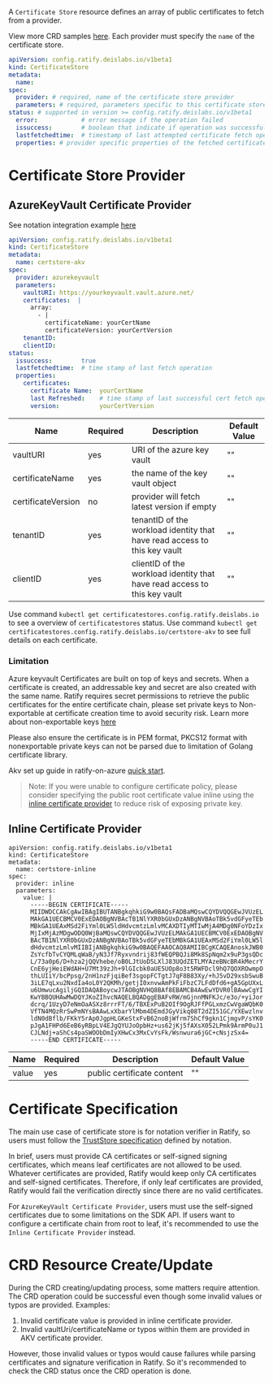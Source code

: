 A `Certificate Store` resource defines an array of public certificates to fetch from a provider. 

View more CRD samples [here](https://github.com/deislabs/ratify/tree/main/config/samples). Each provider must specify the `name` of the certificate store.

```yml
apiVersion: config.ratify.deislabs.io/v1beta1
kind: CertificateStore
metadata:
  name:  
spec:
  provider: # required, name of the certificate store provider
  parameters: # required, parameters specific to this certificate store provider
status: # supported in version >= config.ratify.deislabs.io/v1beta1
  error:            # error message if the operation failed
  issuccess:        # boolean that indicate if operation was successful
  lastfetchedtime:  # timestamp of last attempted certificate fetch operation
  properties: # provider specific properties of the fetched certificates. If the current certificate fetch operation fails, this property displays the properties of last successfully cached certificate
```

# Certificate Store Provider
## AzureKeyVault Certificate Provider
See notation integration example [here](../../reference/verifier.md#section-6-built-in-verifiers)
```yml
apiVersion: config.ratify.deislabs.io/v1beta1
kind: CertificateStore
metadata:
  name: certstore-akv
spec:
  provider: azurekeyvault
  parameters:
    vaultURI: https://yourkeyvault.vault.azure.net/
    certificates:  |
      array:
        - |
          certificateName: yourCertName
          certificateVersion: yourCertVersion 
    tenantID:
    clientID:
status:
  issuccess:        true
  lastfetchedtime:  # time stamp of last fetch operation
  properties: 
    certificates:
      certificate Name:  yourCertName
      last Refreshed:    # time stamp of last successful cert fetch operation
      version:           yourCertVersion 
```

| Name        | Required | Description | Default Value |
| ----------- | -------- | ----------- | ------------- | 
| vaultURI      | yes    |      URI of the azure key vault        |   ""            |
| certificateName      | yes    |    the name of the key vault object   |       ""        |
| certificateVersion   | no     |   provider will fetch latest version if empty   |     ""    |
| tenantID   | yes     |   tenantID of the workload identity that have read access to this key vault   |     ""    |
| clientID   | yes     |   clientID of the workload identity that have read access to this key vault   |     ""    |

Use command `kubectl get certificatestores.config.ratify.deislabs.io` to see a overview of `certificatestores` status.
Use command `kubectl get certificatestores.config.ratify.deislabs.io/certstore-akv` to see full details on each certificate.
### Limitation
Azure keyvault Certificates are built on top of keys and secrets. When a certificate is created, an addressable key and secret are also created with the same name. Ratify requires secret permissions to retrieve the public certificates for the entire certificate chain, please set private keys to Non-exportable at certificate creation time to avoid security risk. Learn more about non-exportable keys [here](https://learn.microsoft.com/en-us/azure/key-vault/certificates/how-to-export-certificate?tabs=azure-cli#exportable-and-non-exportable-keys)

Please also ensure the certificate is in PEM format, PKCS12 format with nonexportable private keys can not be parsed due to limitation of Golang certificate library.

Akv set up guide in ratify-on-azure [quick start](https://github.com/deislabs/ratify/blob/main/docs/quickstarts/ratify-on-azure.md#configure-access-policy-for-akv).

> Note: If you were unable to configure certificate policy, please consider specifying the public root certificate value inline using the [inline certificate provider](../../reference/crds/certificate-stores.md#inline-certificate-provider) to reduce risk of exposing private key.

## Inline Certificate Provider
```
apiVersion: config.ratify.deislabs.io/v1beta1
kind: CertificateStore
metadata:
  name: certstore-inline
spec:
  provider: inline
  parameters:
    value: |
      -----BEGIN CERTIFICATE-----
      MIIDWDCCAkCgAwIBAgIBUTANBgkqhkiG9w0BAQsFADBaMQswCQYDVQQGEwJVUzEL
      MAkGA1UECBMCV0ExEDAOBgNVBAcTB1NlYXR0bGUxDzANBgNVBAoTBk5vdGFyeTEb
      MBkGA1UEAxMSd2FiYml0LW5ldHdvcmtzLmlvMCAXDTIyMTIwMjA4MDg0NFoYDzIx
      MjIxMjAzMDgwODQ0WjBaMQswCQYDVQQGEwJVUzELMAkGA1UECBMCV0ExEDAOBgNV
      BAcTB1NlYXR0bGUxDzANBgNVBAoTBk5vdGFyeTEbMBkGA1UEAxMSd2FiYml0LW5l
      dHdvcmtzLmlvMIIBIjANBgkqhkiG9w0BAQEFAAOCAQ8AMIIBCgKCAQEAnoskJWB0
      ZsYcfbTvCYQMLqWaB/yN3Jf7Ryxvndrij83fWEQPBQJi8Mk8SpNqm2x9uP3gsQDc
      L/73a0p6/D+hza2jQQVhebe/oB0LJtUoD5LXlJ83UQdZETLMYAzeBNcBR4kMecrY
      CnE6yjHeiEWdAH+U7Mt39zJh+9lGIcbk0aUE5UOp8o3t5RWFDcl9hQ7QOXROwmpO
      thLUIiY/bcPpsg/2nH1nzFjqiBef3sgopFCTgtJ7qF8B83Xy/+hJ5vD29xsbSwuB
      3iLE7qLxu2NxdIa4oL0Y2QKMh/getjI0xnvwAmPkFiFbzC7LFdDfd6+gA5GpUXxL
      u6UmwucAgiljGQIDAQABoycwJTAOBgNVHQ8BAf8EBAMCB4AwEwYDVR0lBAwwCgYI
      KwYBBQUHAwMwDQYJKoZIhvcNAQELBQADggEBAFvRW/mGjnnMNFKJc/e3o/+yiJor
      dcrq/1UzyD7eNmOaASXz8rrrFT/6/TBXExPuB2OIf9OgRJFfPGLxmzCwVgaWQbK0
      VfTN4MQzRrSwPmNYsBAAwLxXbarYlMbm4DEmdJGyVikq08T2dZI51GC/YXEwzlnv
      ldN0dBflb/FKkY5rAp0JgpHLGKeStxFvB62noBjWfrm7ShCf9gkn1CjmgvP/sYK0
      pJgA1FHPd6EeB6yRBpLV4EJgQYUJoOpbHz+us62jKj5fAXsX052LPmk9ArmP0uJ1
      CJLNdj+aShCs4paSWOObDmIyXHwCx3MxCvYsFk/Wsnwura6jGC+cNsjzSx4=
      -----END CERTIFICATE-----

```

| Name        | Required | Description | Default Value |
| ----------- | -------- | ----------- | ------------- | 
| value      | yes    |      public certificate content       |   ""            |

# Certificate Specification
The main use case of certificate store is for notation verifier in Ratify, so users must follow the [TrustStore specification](https://github.com/notaryproject/notaryproject/blob/main/specs/trust-store-trust-policy.md#trust-store) defined by notation.

In brief, users must provide CA certificates or self-signed signing certificates, which means leaf certificates are not allowed to be used. Whatever certificates are provided, Ratify would keep only CA certificates and self-signed certificates. Therefore, if only leaf certificates are provided, Ratify would fail the verification directly since there are no valid certificates.

For `AzureKeyVault Certificate Provider`, users must use the self-signed certificates due to some limitations on the SDK API. If users want to configure a certificate chain from root to leaf, it's recommended to use the `Inline Certificate Provider` instead.

# CRD Resource Create/Update 
During the CRD creating/updating process, some matters require attention. The CRD operation could be successful even though some invalid values or typos are provided. Examples:

1. Invalid certificate value is provided in inline certificate provider.
2. Invalid vaultUri/certificateName or typos within them are provided in AKV certificate provider.

However, those invalid values or typos would cause failures while parsing certificates and signature verification in Ratify.
So it's recommended to check the CRD status once the CRD operation is done.
